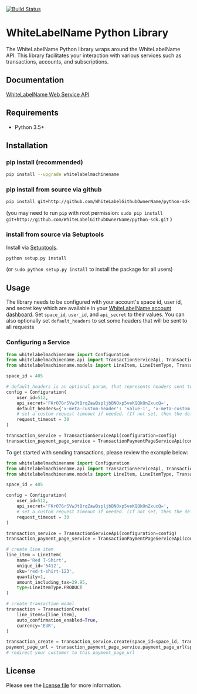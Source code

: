 [![Build Status](https://travis-ci.org/WhiteLabelGithubOwnerName/python-sdk.svg?branch=master)](https://travis-ci.org/WhiteLabelGithubOwnerName/python-sdk)

# WhiteLabelName Python Library

The WhiteLabelName Python library wraps around the WhiteLabelName API. This library facilitates your interaction with various services such as transactions, accounts, and subscriptions.

## Documentation

[WhiteLabelName Web Service API](https://app-wallee.com/doc/api/web-service)

## Requirements

- Python 3.5+

## Installation

### pip install (recommended)
```sh
pip install --upgrade whitelabelmachinename
```

### pip install from source via github

```sh
pip install git+http://github.com/WhiteLabelGithubOwnerName/python-sdk.git
```
(you may need to run `pip` with root permission: `sudo pip install git+http://github.com/WhiteLabelGithubOwnerName/python-sdk.git` )

### install from source via Setuptools

Install via [Setuptools](http://pypi.python.org/pypi/setuptools).

```sh
python setup.py install
```
(or `sudo python setup.py install` to install the package for all users)

## Usage
The library needs to be configured with your account's space id, user id, and secret key which are available in your [WhiteLabelName
account dashboard](https://app-wallee.com/account/select). Set `space_id`, `user_id`, and `api_secret` to their values.
You can also optionally set `default_headers` to set some headers that will be sent to all requests

### Configuring a Service

```python
from whitelabelmachinename import Configuration
from whitelabelmachinename.api import TransactionServiceApi, TransactionPaymentPageServiceApi
from whitelabelmachinename.models import LineItem, LineItemType, TransactionCreate

space_id = 405

# default_headers is an optional param, that represents headers sent to all requests
config = Configuration(
    user_id=512,
    api_secret='FKrO76r5VwJtBrqZawBspljbBNOxp5veKQQkOnZxucQ=',
    default_headers={'x-meta-custom-header': 'value-1', 'x-meta-custom-header-2': 'value-2'},
    # set a custom request timeout if needed. (If not set, then the default value is: 25 seconds)
    request_timeout = 30
)

transaction_service = TransactionServiceApi(configuration=config)
transaction_payment_page_service = TransactionPaymentPageServiceApi(configuration=config)

```

To get started with sending transactions, please review the example below:

```python
from whitelabelmachinename import Configuration
from whitelabelmachinename.api import TransactionServiceApi, TransactionPaymentPageServiceApi
from whitelabelmachinename.models import LineItem, LineItemType, TransactionCreate

space_id = 405

config = Configuration(
    user_id=512,
    api_secret='FKrO76r5VwJtBrqZawBspljbBNOxp5veKQQkOnZxucQ=',
    # set a custom request timeout if needed. (If not set, then the default value is: 25 seconds)
    request_timeout = 30
)

transaction_service = TransactionServiceApi(configuration=config)
transaction_payment_page_service = TransactionPaymentPageServiceApi(configuration=config)

# create line item
line_item = LineItem(
    name='Red T-Shirt',
    unique_id='5412',
    sku='red-t-shirt-123',
    quantity=1,
    amount_including_tax=29.95,
    type=LineItemType.PRODUCT
)

# create transaction model
transaction = TransactionCreate(
    line_items=[line_item],
    auto_confirmation_enabled=True,
    currency='EUR',
)

transaction_create = transaction_service.create(space_id=space_id, transaction=transaction)
payment_page_url = transaction_payment_page_service.payment_page_url(space_id=space_id, id=transaction_create.id)
# redirect your customer to this payment_page_url
```


## License

Please see the [license file](https://github.com/WhiteLabelGithubOwnerName/python-sdk/blob/master/LICENSE) for more information.